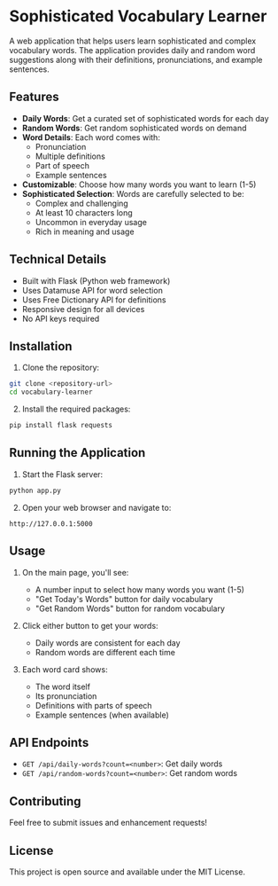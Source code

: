 # Sophisticated Vocabulary Learner

A web application that helps users learn sophisticated and complex vocabulary words. The application provides daily and random word suggestions along with their definitions, pronunciations, and example sentences.

## Features

- **Daily Words**: Get a curated set of sophisticated words for each day
- **Random Words**: Get random sophisticated words on demand
- **Word Details**: Each word comes with:
  - Pronunciation
  - Multiple definitions
  - Part of speech
  - Example sentences
- **Customizable**: Choose how many words you want to learn (1-5)
- **Sophisticated Selection**: Words are carefully selected to be:
  - Complex and challenging
  - At least 10 characters long
  - Uncommon in everyday usage
  - Rich in meaning and usage

## Technical Details

- Built with Flask (Python web framework)
- Uses Datamuse API for word selection
- Uses Free Dictionary API for definitions
- Responsive design for all devices
- No API keys required

## Installation

1. Clone the repository:
```bash
git clone <repository-url>
cd vocabulary-learner
```

2. Install the required packages:
```bash
pip install flask requests
```

## Running the Application

1. Start the Flask server:
```bash
python app.py
```

2. Open your web browser and navigate to:
```
http://127.0.0.1:5000
```

## Usage

1. On the main page, you'll see:
   - A number input to select how many words you want (1-5)
   - "Get Today's Words" button for daily vocabulary
   - "Get Random Words" button for random vocabulary

2. Click either button to get your words:
   - Daily words are consistent for each day
   - Random words are different each time

3. Each word card shows:
   - The word itself
   - Its pronunciation
   - Definitions with parts of speech
   - Example sentences (when available)

## API Endpoints

- `GET /api/daily-words?count=<number>`: Get daily words
- `GET /api/random-words?count=<number>`: Get random words

## Contributing

Feel free to submit issues and enhancement requests!

## License

This project is open source and available under the MIT License. 
